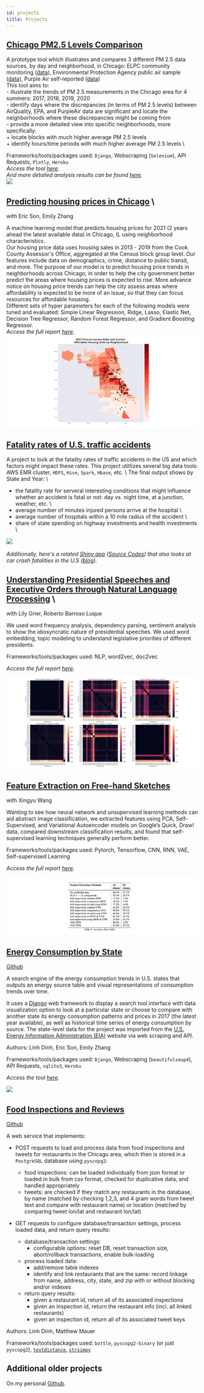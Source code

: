 ```yaml
---
id: projects
title: Projects
---
```



## [Chicago PM2.5 Levels Comparison](https://github.com/dtmlinh/Air-Quality-Tool)

   A prototype tool which illustrates and compares 3 different PM 2.5 data sources, by day and neighborhood, in Chicago: ELPC community monitoring ([data](https://airqualitychicago.org/)), Environmental Protection Agency public air sample ([data](https://aqs.epa.gov/aqsweb/documents/data_api.html)), Purple Air self-reported ([data](https://www2.purpleair.com/)) \
   This tool aims to: \
    - illustrate the trends of PM 2.5 measurements in the Chicago area for 4 summers: 2017, 2018, 2019, 2020 \
    - identify days where the discrepancies (in terms of PM 2.5 levels) between AirQuality, EPA, and PurpleAir data are significant and locate the neighborhoods where these discrepancies might be coming from \
    - provide a more detailed view into specific neighborhoods, more specifically: \
      + locate blocks with much higher average PM 2.5 levels \
      + identify hours/time periods with much higher average PM 2.5 levels \
      
   Frameworks/tools/packages used: `Django`, Webscraping (`Selenium`), API Requests, `Plotly`, `Heroku` \
   *Access the tool [here](https://chicago-air-quality.herokuapp.com/).* \
   *And more detailed analysis results can be found [here](https://dtmlinh.github.io/Linh.Dinh/blog/2020/11/02/blog-post).* \
   ![](assets/air_quality_tool.gif)
    

## [Predicting housing prices in Chicago](https://github.com/ymericson/ml-project) \
   with Eric Son, Emily Zhang
   
   A machine learning model that predicts housing prices for 2021 (2 years ahead the latest available data) in Chicago, IL using neighborhood characteristics. \
   Our housing price data uses housing sales in 2013 - 2019 from the Cook County Assessor's Office, aggregated at the Census block group level. Our features include data on demographics, crime, distance to public transit, and more. The purpose of our model is to predict housing price trends in neighborhoods across Chicago, in order to help the city government better predict the areas where housing prices is expected to rise. More advance notice on housing price trends can help the city assess areas where affordability is expected to be more of an issue, so that they can focus resources for affordable housing. \
   Different sets of hyper parameters for each of the following models were tuned and evaluated: Simple Linear Regression, Ridge, Lasso, Elastic Net, Decision Tree Regressor, Random Forest Regressor, and Gradient Boosting Regressor. \
   *Access the full report [here](https://dtmlinh.github.io/Linh.Dinh/blog/2020/06/15/blog-post).* \
   ![](assets/Housing_Fig5.png)
    
    
## [Fatality rates of U.S. traffic accidents](https://github.com/dtmlinh/Traffic-Fatalities-HDFS)

   A project to look at the fatality rates of traffic accidents in the US and which factors might impact these rates. This project utitlizes several big data tools: AWS EMR cluster, `HDFS`, `Hive`, `Spark`, `Hbase`, etc. \ 
   The final output shows by State and Year: \
   - the fatality rate for serveral interesting conditions that might influence whether an accident is fatal or not: day vs. night time, at a junction, weather, etc. \
   - average number of minutes injured persons arrive at the hospital \
   - average number of hospitals within a 10 mile radius of the accident \
   - share of state spending on highway investments and health investments \
   
   ![](assets/Transportation-Analyses.gif)
   
   *Additionally, here's a related [Shiny app](https://dtmlinh.shinyapps.io/car-crash-fatalities-exploration-tool/) ([Source Codes](https://github.com/dtmlinh/Car-Crash-Fatalities-Exploration-Tool)) that also looks at car crash fatalities in the U.S ([blog](https://dtmlinh.github.io/Linh.Dinh/blog/2014/04/10/blog-post)).*
   
   
## [Understanding Presidential Speeches and Executive Orders through Natural Language Processing](https://github.com/RobertoBarrosoLuque/ContentAnalysisPresidentialRhetoric) \
   with Lily Grier, Roberto Barroso Luque
   
   We used word frequency analysis, dependency parsing, sentiment analysis to show the idiosyncratic nature of presidential speeches. We used word embedding, topic modeling to understand legislative priorities of different presidents.
   
   Frameworks/tools/packages used: NLP, word2vec, doc2vec

   *Access the full report [here](https://github.com/RobertoBarrosoLuque/ContentAnalysisPresidentialRhetoric/blob/main/paper_folder/CCA_speeches.pdf).*    
   
   ![](assets/speeches.png)
    

## [Feature Extraction on Free-hand Sketches](https://github.com/dtmlinh/QuickDraw-Unsupervised-ML)
   with Xingyu Wang

   Wanting to see how neural network and unsupervised learning methods can aid abstract image classification, we extracted features using PCA, Self-Supervised, and Variational Autoencoder models on Google’s Quick, Draw! data, compared downstream classification results, and found that self-supervised learning techniques generally perform better.
   
   Frameworks/tools/packages used: Pytorch, Tensorflow, CNN, RNN, VAE, Self-supervised Learning
    
   *Access the full report [here](https://github.com/dtmlinh/QuickDraw-Unsupervised-ML/blob/main/Unsupervised_Final_Project_Paper.pdf).*    
       
   ![](assets/sketches.png)
    
    
## [Energy Consumption by State](https://github.com/dtmlinh/Energy-Search-Tool)

   [Github](https://github.com/dtmlinh/Energy-Search-Tool)

   A search engine of the energy consumption trends in U.S. states that outputs an energy source table and visual representations of consumption trends over time. 
    
   It uses a [Django](https://www.djangoproject.com/) web framework to display a search tool interface with data visualization option to look at a particular state or choose to compare with another state its energy consumption patterns and prices in 2017 (the latest year available), as well as historical time series of energy consumption by source. The state-level data for the project was imported from the [U.S. Energy Information Administration (EIA)](https://www.eia.gov/) website via web scraping and API. 
    
   Authors: Linh Dinh, Eric Son, Emily Zhang

   Frameworks/tools/packages used: `Django`, Webscraping (`beautifulsoup4`), API Requests, `sqlite3`, `Heroku`
    
   *Access the tool [here](https://us-energy-consumption.herokuapp.com/).*
    
   ![](assets/state_energy_search.gif)
    

## [Food Inspections and Reviews](https://github.com/dtmlinh/Food-Inspections)
    
   [Github](https://github.com/dtmlinh/Food-Inspections)
   
   A web service that implements:

   - POST requests to load and process data from food inspections and tweets for restaurants in the Chicago area, which then is stored in a `PostgreSQL` database using `pyscopg2`:
        - food inspections: can be loaded individually from json format or loaded in bulk from csv format, checked for duplicative data, and handled appropriately
        - tweets: are checked if they match any restaurants in the database, by name (matched by checking 1,2,3, and 4 gram words from tweet text and compare with restaurant name) or location (matched by comparing tweet lon/lat and restaurant lon/lat)

   - GET requests to configure database/transaction settings, process loaded data, and return query results:
        - database/transaction settings:
            - configurable options: reset DB, reset transaction size, abort/rollback transactions, enable bulk-loading
        - process loaded data:
            - add/remove table indexes
            - identify and link restaurants that are the same: record linkage from name, address, city, state, and zip with or without blocking and/or indexes
        -  return query results:
            - given a restaurant id, return all of its associated inspections
            - given an inspection id, return the restaurant info (incl. all linked restaurants)
            - given an inspection id, return all of its associated tweet keys

   Authors: Linh Dinh, Matthew Mauer

   Frameworks/tools/packages used: `bottle`, `pyscopg2-binary` (or just `pyscopg2`), [`textdistance`](https://pypi.org/project/textdistance/), [`strsimpy`](https://pypi.org/project/strsimpy/)

## Additional older projects 

   On my personal [Github](https://github.com/dtmlinh?tab=repositories). 
